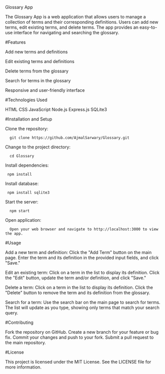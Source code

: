 Glossary App

The Glossary App is a web application that allows users to manage a collection of terms and their corresponding definitions. Users can add new terms, edit existing terms, and delete terms. The app provides an easy-to-use interface for navigating and searching the glossary.

#Features

Add new terms and definitions

Edit existing terms and definitions

Delete terms from the glossary

Search for terms in the glossary

Responsive and user-friendly interface


#Technologies Used

HTML
CSS
JavaScript
Node.js
Express.js
SQLite3

#Installation and Setup

  Clone the repository:

      git clone https://github.com/AjmalSarwary/Glossary.git

  Change to the project directory:

      cd Glossary

  Install dependencies:

     npm install
  
  Install database:
  
     npm install sqlite3

  Start the server:

      npm start

  Open application:

      Open your web browser and navigate to http://localhost:3000 to view the app.


#Usage

Add a new term and definition: Click the "Add Term" button on the main page. Enter the term and its definition in the provided input fields, and click "Save."

Edit an existing term: Click on a term in the list to display its definition. Click the "Edit" button, update the term and/or definition, and click "Save."

Delete a term: Click on a term in the list to display its definition. Click the "Delete" button to remove the term and its definition from the glossary.

Search for a term: Use the search bar on the main page to search for terms. The list will update as you type, showing only terms that match your search query.


#Contributing

Fork the repository on GitHub.
Create a new branch for your feature or bug fix.
Commit your changes and push to your fork.
Submit a pull request to the main repository.


#License

This project is licensed under the MIT License. See the LICENSE file for more information.
